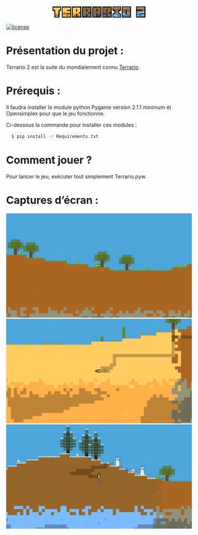<p align="center">
  <img src="Images/UI/Logo.png" alt="Terrario 2 Logo" width="50%">
</p>

[![license](https://img.shields.io/github/license/MaitreRenard18/Terrario-2.svg)](https://github.com/MaitreRenard18/Terrario-2/blob/master/LICENSE)

# Présentation du projet :
Terrario 2 est la suite du mondialement connu [Terrario](https://github.com/MaitreRenard18/Terrario).

# Prérequis :
Il faudra installer le module python Pygame version 2.1.1 minimum et Opensimplex pour que le jeu fonctionne.

Ci-dessous la commande pour installer ces modules :

```bash
  $ pip install -r Requirements.txt
```

# Comment jouer ?
Pour lancer le jeu, exécuter tout simplement Terrario.pyw.

# Captures d’écran :
![Forêt](Images/Screenshots/Forest.png)
![Desert](Images/Screenshots/Desert.png)
![Biome neige](Images/Screenshots/Snowy_biome.png)